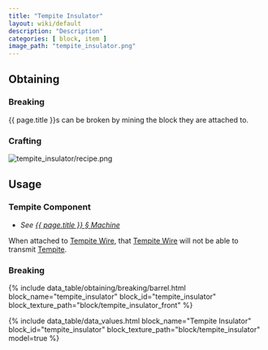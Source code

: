 ```yaml
---
title: "Tempite Insulator"
layout: wiki/default
description: "Description"
categories: [ block, item ]
image_path: "tempite_insulator.png"
---
```


## Obtaining
### Breaking
{{ page.title }}s can be broken by mining the block they are attached to.
### Crafting
![tempite_insulator/recipe.png](/assets/docs/tempite_insulator/recipe.png)

## Usage
### Tempite Component
- *See [{{ page.title }} § Machine ](#machine)*

When attached to [Tempite Wire](/wiki/Tempite_Wire), that [Tempite Wire](/wiki/Tempite_Wire) will not be able to transmit [Tempite](/wiki/Tempite).
### Breaking
{% include data_table/obtaining/breaking/barrel.html block_name="tempite_insulator" block_id="tempite_insulator" block_texture_path="block/tempite_insulator_front" %}

<!-- Data Values -->
<!-- ID -->
{% include data_table/data_values.html block_name="Tempite Insulator" block_id="tempite_insulator" block_texture_path="block/tempite_insulator" model=true %}
